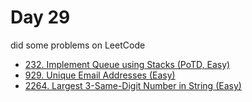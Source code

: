 # Day 29

did some problems on LeetCode

- [232. Implement Queue using Stacks (PoTD, Easy)](https://leetcode.com/problems/implement-queue-using-stacks/description/?envType=daily-question&envId=2024-01-29)
- [929. Unique Email Addresses (Easy)](https://leetcode.com/problems/unique-email-addresses/description/)
- [2264. Largest 3-Same-Digit Number in String (Easy)](https://leetcode.com/problems/largest-3-same-digit-number-in-string/description/)
